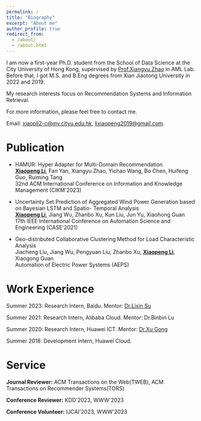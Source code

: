 ```yaml
---
permalink: /
title: "Biography"
excerpt: "About me"
author_profile: true
redirect_from: 
  - /about/
  - /about.html
---
```


I am now a first-year Ph.D. student from the School of Data Science at the City University of Hong Kong, supervised by [Prof.Xiangyu Zhao](https://zhaoxyai.github.io/) in AML Lab. Before that, I got M.S. and B.Eng degrees from Xian Jiaotong University in 2022 and 2019. 

My research interests focus on Recommendation Systems and Information Retrieval.

For more information, please feel free to contact me.

Email: xiaopli2-c@my.cityu.edu.hk, lixiaopeng2019@gmail.com.





Publication
======
*  HAMUR: Hyper Adapter for Multi-Domain Recommendation \
   <ins>**Xiaopeng Li**</ins>, Fan Yan, Xiangyu Zhao, Yichao Wang, Bo Chen, Huifeng Guo, Ruiming Tang \
   32nd ACM International Conference on Information and Knowledge Management (CIKM'2023)

*  Uncertainty Set Prediction of Aggregated Wind Power Generation based on Bayesian LSTM and Spatio- Temporal Analysis \
   <ins>**Xiaopeng Li**</ins>, Jiang Wu, Zhanbo Xu, Kun Liu, Jun Yu, Xiaohong Guan \
   17th IEEE International Conference on Automation Science and Engineering (CASE'2021)

* Geo-distributed Collaborative Clustering Method for Load Characteristic Analysis  \
  Jiacheng Liu, Jiang Wu, Pengyuan Liu, Zhanbo Xu, <ins>**Xiaopeng Li**</ins>, Xiaogong Guan  \
  Automation of Electric Power Systems (AEPS)


Work Experience
======

Summer 2023: Research Intern,
Baidu. Mentor: [Dr.Lixin Su](https://scholar.google.com/citations?user=UWL6KAcAAAAJ&hl=en)

Summer 2021: Research Intern,
Alibaba Cloud. Mentor: Dr.Binbin Lu

Summer 2020: Research Intern,
Huawei ICT. Mentor: [Dr.Xu Gong](https://scholar.google.be/citations?user=o7Bn0OMAAAAJ&hl=en)

Summer 2018: Development Intern,
Huawei Cloud.

Service
======

**Journal Reviewer:** ACM Transactions on the Web(TWEB), ACM Transactions on Recommender Systems(TORS)

**Conference Reviewer:** KDD'2023, WWW'2023

**Conference Volunteer:** IJCAI'2023, WWW'2023



<!--News-->
<!--======-->

<!--* July 2023 - One paper accepted by CIKM'2023.-->
<!--* June 2023 - Start my internship at [BAIDU Search Science Team](http://searchscience.baidu.com/).-->
<!--* June 2023 - Serve as Volunteer of IJCAI'2023.-->
<!--* Mar. 2023 - Serve as Artifact Reviewer of WebConf'2023.-->
<!-- * Feb. 2023 - Serve as Reviewer of ACM TEWB. -->
<!-- * Feb. 2023 - Serve as Reviewer of KDD'2023. -->
<!-- * Jan. 2023 - Join AML Lab, CityU of Hongkong.-->
<!-- * May. 2022 - Successfully defended my Master Thesis at Xi’an Jiaotong University. -->
<!-- * Apr. 2022 - One paper was accepted by Journal of **Automation of Electric Power Systems** . -->
<!-- * Aug. 2021 - Attended IEEE CASE 2022 in Lyon,France and gave an  oral presentation. -->
<!-- * Jun. 2021 - Start my internship at Alibaba Cloud Group in Hangzhou. -->
<!-- * May. 2021 - One paper was accepted by conference of **IEEE CASE(Conference on Automation Science and Engineering)**. -->
<!-- * Aug. 2020 - Finish my internship at HUAWEI in Shenzhen. -->
<!-- * Jun. 2020 - Start my internship at HUAWEI in Shenzhen. -->
<!-- * Jun. 2019 - Successfully defended my Bachelor Thesis at Xi’an Jiaotong University. -->
<!-- * Jun. 2019 - Get the Honour of Outstanding Undergraduate Graduates.(1/23) -->
<!-- * Aug. 2018 - Finish my internship at HUAWEI Cloud Group in Xi'an. -->
<!-- * May. 2018 - Admitted by XJTU-HUAWEI Cloud Computing Elite Class and get an internship offer from HUAWEI. -->
<!-- * Jan. 2017 - Get admitted by the University of Cambridge,UK winter exchange program.  -->
<!-- * Aug. 2015 - Start my life at Xi'an Jiaotong University. -->

